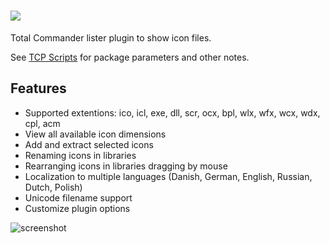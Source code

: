 # [![](https://img.shields.io/chocolatey/v/tcp-iclview.svg?color=red&label=tcp-iclview)](https://chocolatey.org/packages/tcp-iclview)

Total Commander lister plugin to show icon files.

See [TCP Scripts](https://chocolatey.org/packages/tcps) for package parameters and other notes.

## Features

- Supported extentions: ico, icl, exe, dll, scr, ocx, bpl, wlx, wfx, wcx, wdx, cpl, acm
- View all available icon dimensions
- Add and extract selected icons
- Renaming icons in libraries
- Rearranging icons in libraries dragging by mouse
- Localization to multiple languages (Danish, German, English, Russian, Dutch, Polish)
- Unicode filename support
- Customize plugin options

![screenshot](https://raw.githubusercontent.com/majkinetor/chocolatey/master/tcp/tcp-iclview/screenshot.png)
